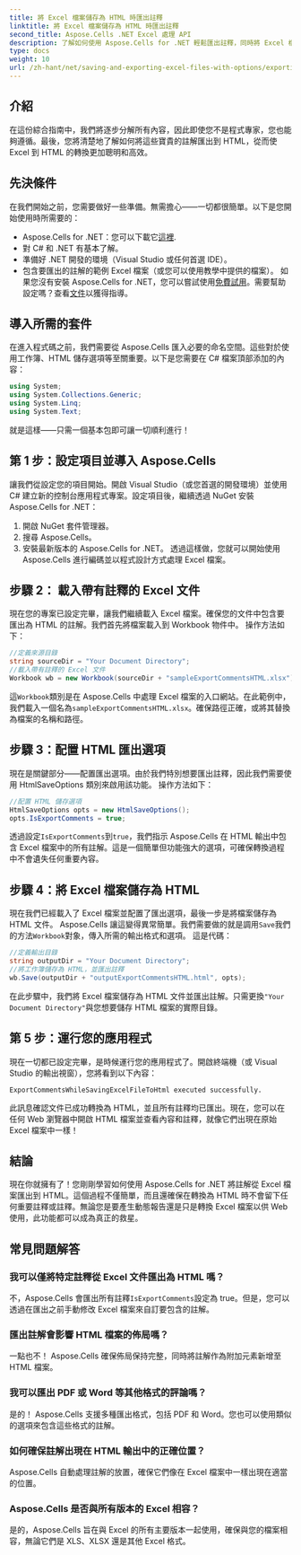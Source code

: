 ```yaml
---
title: 將 Excel 檔案儲存為 HTML 時匯出註釋
linktitle: 將 Excel 檔案儲存為 HTML 時匯出註釋
second_title: Aspose.Cells .NET Excel 處理 API
description: 了解如何使用 Aspose.Cells for .NET 輕鬆匯出註釋，同時將 Excel 檔案儲存為 HTML。請按照此逐步指南來保留註釋。
type: docs
weight: 10
url: /zh-hant/net/saving-and-exporting-excel-files-with-options/exporting-comments/
---
```

## 介紹
在這份綜合指南中，我們將逐步分解所有內容，因此即使您不是程式專家，您也能夠遵循。最後，您將清楚地了解如何將這些寶貴的註解匯出到 HTML，從而使 Excel 到 HTML 的轉換更加聰明和高效。
## 先決條件
在我們開始之前，您需要做好一些準備。無需擔心——一切都很簡單。以下是您開始使用時所需要的：
-  Aspose.Cells for .NET：您可以下載它[這裡](https://releases.aspose.com/cells/net/).
- 對 C# 和 .NET 有基本了解。
- 準備好 .NET 開發的環境（Visual Studio 或任何首選 IDE）。
- 包含要匯出的註解的範例 Excel 檔案（或您可以使用教學中提供的檔案）。
如果您沒有安裝 Aspose.Cells for .NET，您可以嘗試使用[免費試用](https://releases.aspose.com/)。需要幫助設定嗎？查看[文件](https://reference.aspose.com/cells/net/)以獲得指導。
## 導入所需的套件
在進入程式碼之前，我們需要從 Aspose.Cells 匯入必要的命名空間。這些對於使用工作簿、HTML 儲存選項等至關重要。以下是您需要在 C# 檔案頂部添加的內容：
```csharp
using System;
using System.Collections.Generic;
using System.Linq;
using System.Text;
```
就是這樣——只需一個基本包即可讓一切順利進行！
## 第 1 步：設定項目並導入 Aspose.Cells
讓我們從設定您的項目開始。開啟 Visual Studio（或您首選的開發環境）並使用 C# 建立新的控制台應用程式專案。設定項目後，繼續透過 NuGet 安裝 Aspose.Cells for .NET：
1. 開啟 NuGet 套件管理器。
2. 搜尋 Aspose.Cells。
3. 安裝最新版本的 Aspose.Cells for .NET。
透過這樣做，您就可以開始使用 Aspose.Cells 進行編碼並以程式設計方式處理 Excel 檔案。
## 步驟 2： 載入帶有註釋的 Excel 文件
現在您的專案已設定完畢，讓我們繼續載入 Excel 檔案。確保您的文件中包含要匯出為 HTML 的註解。我們首先將檔案載入到 Workbook 物件中。
操作方法如下：
```csharp
//定義來源目錄
string sourceDir = "Your Document Directory";
//載入帶有註釋的 Excel 文件
Workbook wb = new Workbook(sourceDir + "sampleExportCommentsHTML.xlsx");
```
這`Workbook`類別是在 Aspose.Cells 中處理 Excel 檔案的入口網站。在此範例中，我們載入一個名為`sampleExportCommentsHTML.xlsx`。確保路徑正確，或將其替換為檔案的名稱和路徑。
## 步驟 3：配置 HTML 匯出選項
現在是關鍵部分——配置匯出選項。由於我們特別想要匯出註釋，因此我們需要使用 HtmlSaveOptions 類別來啟用該功能。
操作方法如下：
```csharp
//配置 HTML 儲存選項
HtmlSaveOptions opts = new HtmlSaveOptions();
opts.IsExportComments = true;
```
透過設定`IsExportComments`到`true`，我們指示 Aspose.Cells 在 HTML 輸出中包含 Excel 檔案中的所有註解。這是一個簡單但功能強大的選項，可確保轉換過程中不會遺失任何重要內容。
## 步驟 4：將 Excel 檔案儲存為 HTML
現在我們已經載入了 Excel 檔案並配置了匯出選項，最後一步是將檔案儲存為 HTML 文件。 Aspose.Cells 讓這變得異常簡單。我們需要做的就是調用`Save`我們的方法`Workbook`對象，傳入所需的輸出格式和選項。
這是代碼：
```csharp
//定義輸出目錄
string outputDir = "Your Document Directory";
//將工作簿儲存為 HTML，並匯出註釋
wb.Save(outputDir + "outputExportCommentsHTML.html", opts);
```
在此步驟中，我們將 Excel 檔案儲存為 HTML 文件並匯出註解。只需更換`"Your Document Directory"`與您想要儲存 HTML 檔案的實際目錄。
## 第 5 步：運行您的應用程式
現在一切都已設定完畢，是時候運行您的應用程式了。開啟終端機（或 Visual Studio 的輸出視窗），您將看到以下內容：
```plaintext
ExportCommentsWhileSavingExcelFileToHtml executed successfully.
```
此訊息確認文件已成功轉換為 HTML，並且所有註釋均已匯出。現在，您可以在任何 Web 瀏覽器中開啟 HTML 檔案並查看內容和註釋，就像它們出現在原始 Excel 檔案中一樣！
## 結論
現在你就擁有了！您剛剛學習如何使用 Aspose.Cells for .NET 將註解從 Excel 檔案匯出到 HTML。這個過程不僅簡單，而且還確保在轉換為 HTML 時不會留下任何重要註釋或註釋。無論您是要產生動態報告還是只是轉換 Excel 檔案以供 Web 使用，此功能都可以成為真正的救星。
## 常見問題解答
### 我可以僅將特定註釋從 Excel 文件匯出為 HTML 嗎？  
不，Aspose.Cells 會匯出所有註釋`IsExportComments`設定為 true。但是，您可以透過在匯出之前手動修改 Excel 檔案來自訂要包含的註解。
### 匯出註解會影響 HTML 檔案的佈局嗎？  
一點也不！ Aspose.Cells 確保佈局保持完整，同時將註解作為附加元素新增至 HTML 檔案。
### 我可以匯出 PDF 或 Word 等其他格式的評論嗎？  
是的！ Aspose.Cells 支援多種匯出格式，包括 PDF 和 Word。您也可以使用類似的選項來包含這些格式的註解。
### 如何確保註解出現在 HTML 輸出中的正確位置？  
Aspose.Cells 自動處理註解的放置，確保它們像在 Excel 檔案中一樣出現在適當的位置。
### Aspose.Cells 是否與所有版本的 Excel 相容？  
是的，Aspose.Cells 旨在與 Excel 的所有主要版本一起使用，確保與您的檔案相容，無論它們是 XLS、XLSX 還是其他 Excel 格式。